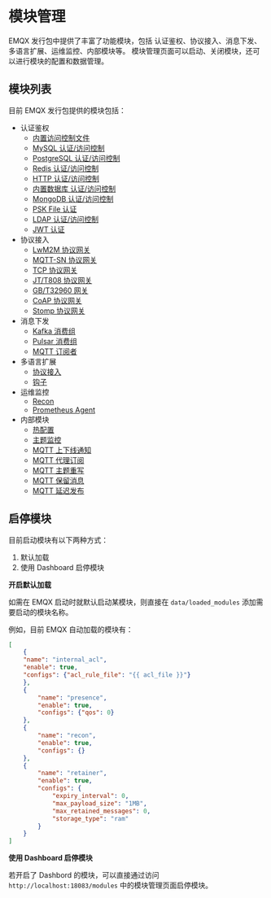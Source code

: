# 模块管理

EMQX 发行包中提供了丰富了功能模块，包括 认证鉴权、协议接入、消息下发、多语言扩展、运维监控、内部模块等。
模块管理页面可以启动、关闭模块，还可以进行模块的配置和数据管理。

## 模块列表

目前 EMQX 发行包提供的模块包括：

- 认证鉴权
  - [内置访问控制文件](./internal_acl.md)
  - [MySQL 认证/访问控制](./mysql_authentication.md)
  - [PostgreSQL 认证/访问控制](./pgsql_authentication.md)
  - [Redis 认证/访问控制](./redis_authentication.md)
  - [HTTP 认证/访问控制](./http_authentication.md)
  - [内置数据库 认证/访问控制](./mnesia_authentication.md)
  - [MongoDB 认证/访问控制](./mongo_authentication.md)
  - [PSK File 认证](./psk_authentication.md)
  - [LDAP 认证/访问控制](./ldap_authentication.md)
  - [JWT 认证](./jwt_authentication.md)
- 协议接入
  - [LwM2M 协议网关](./lwm2m_protocol.md)
  - [MQTT-SN 协议网关](./mqtt_sn_protocol.md)
  - [TCP 协议网关](./tcp_protocol.md)
  - [JT/T808 协议网关](./jt808_protocol.md)
  - [GB/T32960 网关](./gbt32960_protocol.md)
  - [CoAP 协议网关](./coap_protocol.md)
  - [Stomp 协议网关](./stomp_protocol.md)
- 消息下发
  - [Kafka 消费组](./kafka_consumer.md)
  - [Pulsar 消费组](./pulsar_consumer.md)
  - [MQTT 订阅者](./mqtt_subscriber.md)
- 多语言扩展
  - [协议接入](./exproto.md)
  - [钩子](./exhook.md)
- 运维监控
  - [Recon](./recon.md)
  - [Prometheus Agent](../tutorial/prometheus.md)
- 内部模块
  - [热配置](./hot_confs.md)
  - [主题监控](./topic_metrics.md)
  - [MQTT 上下线通知](./presence.md)
  - [MQTT 代理订阅](./subscription.md)
  - [MQTT 主题重写](./topic_rewrite.md)
  - [MQTT 保留消息](./retainer.md)
  - [MQTT 延迟发布](./delayed_publish.md)
  


## 启停模块

目前启动模块有以下两种方式：

1.  默认加载
2.  使用 Dashboard 启停模块


**开启默认加载**

如需在 EMQX 启动时就默认启动某模块，则直接在 `data/loaded_modules` 添加需要启动的模块名称。

例如，目前 EMQX 自动加载的模块有：

```json
[
    {
    "name": "internal_acl",
    "enable": true,
    "configs": {"acl_rule_file": "{{ acl_file }}"}
    },
    {
        "name": "presence",
        "enable": true,
        "configs": {"qos": 0}
    },
    {
        "name": "recon",
        "enable": true,
        "configs": {}
    },
    {
        "name": "retainer",
        "enable": true,
        "configs": {
            "expiry_interval": 0,
            "max_payload_size": "1MB",
            "max_retained_messages": 0,
            "storage_type": "ram"
        }
    }
]
```

**使用 Dashboard 启停模块**

若开启了 Dashbord 的模块，可以直接通过访问 `http://localhost:18083/modules` 中的模块管理页面启停模块。

